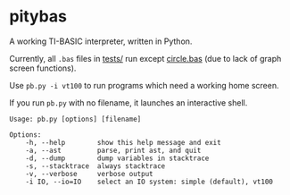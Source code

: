 pitybas
=======
A working TI-BASIC interpreter, written in Python.

Currently, all `.bas` files in [tests/](https://github.com/lunixbochs/pitybas/tree/master/tests) run except [circle.bas](https://github.com/lunixbochs/pitybas/blob/master/tests/circle.bas) (due to lack of graph screen functions).

Use `pb.py -i vt100` to run programs which need a working home screen.

If you run `pb.py` with no filename, it launches an interactive shell.

	Usage: pb.py [options] [filename]

	Options:
		-h, --help        show this help message and exit
        -a, --ast         parse, print ast, and quit
		-d, --dump        dump variables in stacktrace
		-s, --stacktrace  always stacktrace
		-v, --verbose     verbose output
		-i IO, --io=IO    select an IO system: simple (default), vt100


